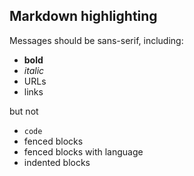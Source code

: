 ## Markdown highlighting

Messages should be sans-serif, including:

- **bold**
- _italic_
- URLs
- links

but not

- `code`
- fenced blocks
- fenced blocks with language
- indented blocks
